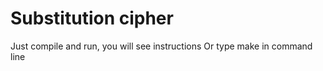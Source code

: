 # Substitution cipher 

Just compile and run, you will see instructions
Or type make in command line
